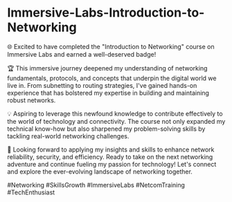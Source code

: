 # Immersive-Labs-Introduction-to-Networking

🌐 Excited to have completed the "Introduction to Networking" course on Immersive Labs and earned a well-deserved badge! 

🏆 This immersive journey deepened my understanding of networking fundamentals, protocols, and concepts that underpin the digital world we live in. From subnetting to routing strategies, I've gained hands-on experience that has bolstered my expertise in building and maintaining robust networks.

💡 Aspiring to leverage this newfound knowledge to contribute effectively to the world of technology and connectivity. The course not only expanded my technical know-how but also sharpened my problem-solving skills by tackling real-world networking challenges.

🚀 Looking forward to applying my insights and skills to enhance network reliability, security, and efficiency. Ready to take on the next networking adventure and continue fueling my passion for technology! Let's connect and explore the ever-evolving landscape of networking together.

#Networking #SkillsGrowth #ImmersiveLabs #NetcomTraining #TechEnthusiast

